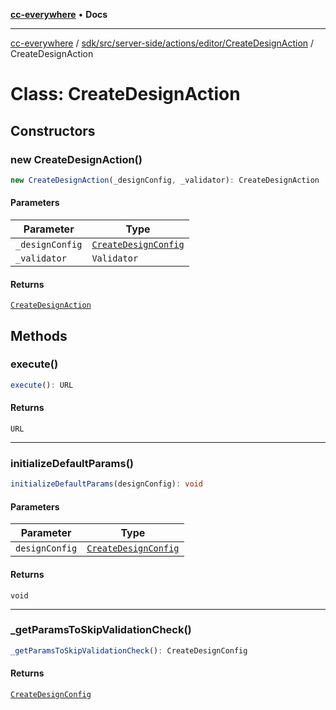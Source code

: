 [**cc-everywhere**](../../../../../../../index.md) • **Docs**

***

[cc-everywhere](../../../../../../../index.md) / [sdk/src/server-side/actions/editor/CreateDesignAction](../index.md) / CreateDesignAction

# Class: CreateDesignAction

## Constructors

### new CreateDesignAction()

```ts
new CreateDesignAction(_designConfig, _validator): CreateDesignAction
```

#### Parameters

| Parameter | Type |
| ------ | ------ |
| `_designConfig` | [`CreateDesignConfig`](../../../../../../../shared/src/types/editor/DesignConfig.types/interfaces/CreateDesignConfig.md) |
| `_validator` | `Validator` |

#### Returns

[`CreateDesignAction`](CreateDesignAction.md)

## Methods

### execute()

```ts
execute(): URL
```

#### Returns

`URL`

***

### initializeDefaultParams()

```ts
initializeDefaultParams(designConfig): void
```

#### Parameters

| Parameter | Type |
| ------ | ------ |
| `designConfig` | [`CreateDesignConfig`](../../../../../../../shared/src/types/editor/DesignConfig.types/interfaces/CreateDesignConfig.md) |

#### Returns

`void`

***

### \_getParamsToSkipValidationCheck()

```ts
_getParamsToSkipValidationCheck(): CreateDesignConfig
```

#### Returns

[`CreateDesignConfig`](../../../../../../../shared/src/types/editor/DesignConfig.types/interfaces/CreateDesignConfig.md)
